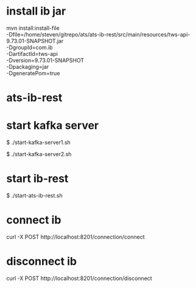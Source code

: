 # install ib jar
mvn install:install-file \
-Dfile=/home/steven/gitrepo/ats/ats-ib-rest/src/main/resources/tws-api-9.73.01-SNAPSHOT.jar \
-DgroupId=com.ib \
-DartifactId=tws-api \
-Dversion=9.73.01-SNAPSHOT \
-Dpackaging=jar \
-DgeneratePom=true


# ats-ib-rest

# start kafka server
$ ./start-kafka-server1.sh

$ ./start-kafka-server2.sh

# start ib-rest
$ ./start-ats-ib-rest.sh


# connect ib
curl -X POST http://localhost:8201/connection/connect





# disconnect ib
curl -X POST http://localhost:8201/connection/disconnect
